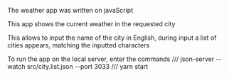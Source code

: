 The weather app was written on javaScript

This app shows the current weather in the requested city

This allows to input the name of the city in English, during input a list of cities appears, matching the inputted characters

To run the app on the local server, enter the commands
/// json-server --watch src/city.list.json --port 3033
/// yarn start
